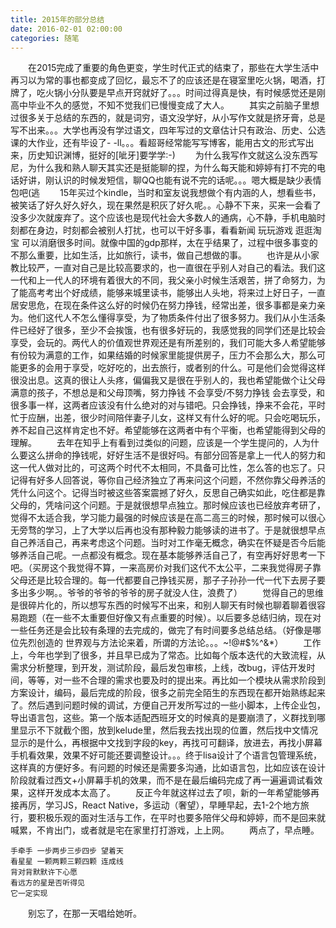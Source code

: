 ```yaml
---
title: 2015年的部分总结
date: 2016-02-01 02:00:00
categories: 随笔
---
```


&emsp;&emsp;在2015完成了重要的角色更变，学生时代正式的结束了，那些在大学生活中再习以为常的事也都变成了回忆，最忘不了的应该还是在寝室里吃火锅，喝酒，打牌了，吃火锅小分队要是早点开窍就好了。。。时间过得真是快，有时候感觉还是刚高中毕业不久的感觉，不知不觉我们已慢慢变成了大人。
&emsp;&emsp;其实之前脑子里想过很多关于总结的东西的，就是词穷，语文没学好，从小写作文就是挤牙膏，总是写不出来。。。大学也再没有学过语文，四年写过的文章估计只有政治、历史、公选课的大作业，还有毕设了- -ll。。。看超哥经常能写写博客，能用古文的形式写出来，历史知识渊博，挺好的[呲牙]要学学:-)
&emsp;&emsp;为什么我写作文就这么没东西写尼，为什么我和熟人聊天其实还是挺能聊的捏，为什么每天能和婷婷有打不完的电话好讲，刚认识的时候发短信，聊QQ也能有说不完的话呢。。。嗯大概是缺少表情包吧(逃
&emsp;&emsp;15年买过个kindle，当时和室友说我想做个有内涵的人，想看些书，被笑话了好久好久好久，现在果然是积灰了好久呢。。心静不下来，买来一会看了没多少次就废弃了。这个应该也是现代社会大多数人的通病，心不静，手机电脑时刻都在身边，时刻都会被别人打扰，也可以干好多事，看看新闻 玩玩游戏 逛逛淘宝 可以消磨很多时间。就像中国的gdp那样，太在乎结果了，过程中很多事变的不那么重要，比如生活，比如旅行，读书，做自己想做的事。
&emsp;&emsp;也许是从小家教比较严，一直对自己是比较高要求的，也一直很在乎别人对自己的看法。我们这一代和上一代人的环境有着很大的不同，我父亲小时候生活艰苦，拼了命努力，为了能高考考出个好成绩，能够来城里读书，能够出人头地，将来过上好日子，一直居安思危，在现在条件这么好的时候仍在努力挣钱，经常出差，很多事都是亲力亲为。他们这代人不怎么懂得享受，为了物质条件付出了很多努力。我们从小生活条件已经好了很多，至少不会挨饿，也有很多好玩的，我感觉我的同学们还是比较会享受，会玩的。两代人的价值观世界观还是有所差别的，我们可能大多人希望能够有份较为满意的工作，如果结婚的时候家里能提供房子，压力不会那么大，那么可能更多的会用于享受，吃好吃的，出去旅行，或者别的什么。可是他们会觉得这样很没出息。这真的很让人头疼，偏偏我又是很在乎别人的，我也希望能做个让父母满意的孩子，不想总是和父母顶嘴，努力挣钱 不会享受/不努力挣钱 会去享受，和很多事一样，这两者应该没有什么绝对的对与错吧。只会挣钱，挣来不会花，平时忙于应酬，出差，很少时间陪伴妻子儿女，这样又有什么好的呢。只会吃喝玩乐，养不起自己这样肯定也不好。希望能够在这两者中有个平衡，也希望能得到父母的理解。
&emsp;&emsp;去年在知乎上有看到过类似的问题，应该是一个学生提问的，人为什么要这么拼命的挣钱呢，好好生活不是很好吗。有部分回答是拿上一代人的努力和这一代人做对比的，可这两个时代不太相同，不具备可比性，怎么答的也忘了。只记得有好多人回答说，等你自己经济独立了再来问这个问题，不然你靠父母养活的凭什么问这个。记得当时被这些答案震撼了好久，反思自己确实如此，吃住都是靠父母的，凭啥问这个问题。于是就很想早点独立。那时候应该也已经放弃考研了，觉得不太适合我，学习能力最强的时候应该是在高二高三的时候，那时候可以很心无旁骛的学习，上了大学以后再也没有那种毅力能够读的进书了。于是就很想早点自己养活自己，再来考虑这个问题。当时对工作毫无概念，确实在怀疑是否今后能够养活自己呢。一点都没有概念。现在基本能够养活自己了，有空再好好思考一下吧。（买房这个我觉得不算，一来高房价对我们这代不太公平，二来我觉得房子靠父母还是比较合理的。每一代都要自己挣钱买房，那子子孙孙一代一代下去房子要多出多少啊。。爷爷的爷爷的爷爷的房子就没人住，浪费了）
&emsp;&emsp;觉得自己的思维是很碎片化的，所以想写东西的时候写不出来，和别人聊天有时候也聊着聊着很容易跑题（在一些不太重要但好像又有点重要的时候）。以后要多总结归纳，现在对一些任务还是会比较有条理的去完成的，做完了有时间要多总结总结。（好像是哪位先烈创造的 世界观与方法论来着，所谓的方法论。。。~!@#$%^&*）
&emsp;&emsp;工作上，今年也学到了很多，并且早已成为了常态。比如每个版本迭代的大致流程，从需求分析整理，到开发，测试阶段，最后发包审核，上线，改bug，评估开发时间，等等，对一些不合理的需求也要及时的提出来。再比如一个模块从需求阶段到方案设计，编码，最后完成的阶段，很多之前完全陌生的东西现在都开始熟练起来了。然后遇到问题时候的调试，方便自己开发所写过的一些小脚本，上传企业包，导出语言包，这些。第一个版本适配西班牙文的时候真的是要崩溃了，义群找到哪里显示不下就截个图，放到kelude里，然后我去找出现的位置，然后找中文情况显示的是什么，再根据中文找到字段的key，再找可可翻译，放进去，再找小屏幕手机看效果，效果不好可能还要调整设计。。。终于lisa设计了个语言包管理系统，这样真的方便好多。有问题的时候还是需要多沟通，比如语言包，比如应该在设计阶段就看过西文+小屏幕手机的效果，而不是在最后编码完成了再一遍遍调试看效果，这样开发成本太高了。
&emsp;&emsp;反正今年就这样过去了呗，新的一年希望能够再接再厉，学习JS，React Native，多运动（奢望），早睡早起，去1-2个地方旅行，要积极乐观的面对生活与工作，在平时也要多陪伴父母和婷婷，而不是回来就喊累，不肯出门，或者就是宅在家里打打游戏，上上网。
&emsp;&emsp;两点了，早点睡。

    手牵手 一步两步三步四步 望着天
    看星星 一颗两颗三颗四颗 连成线
    背对背默默许下心愿
    看远方的星是否听得见
    它一定实现

&emsp;&emsp;别忘了，在那一天唱给她听。